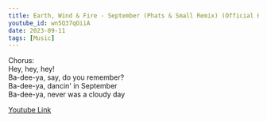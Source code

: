 ```yaml
---
title: Earth, Wind & Fire - September (Phats & Small Remix) (Official HD Video)
youtube_id: wn5Q37qOiiA
date: 2023-09-11
tags: [Music]
---
```

Chorus:  
Hey, hey, hey!  
Ba-dee-ya, say, do you remember?  
Ba-dee-ya, dancin' in September  
Ba-dee-ya, never was a cloudy day  


[Youtube Link](https://www.youtube.com/watch?v=wn5Q37qOiiA)  
